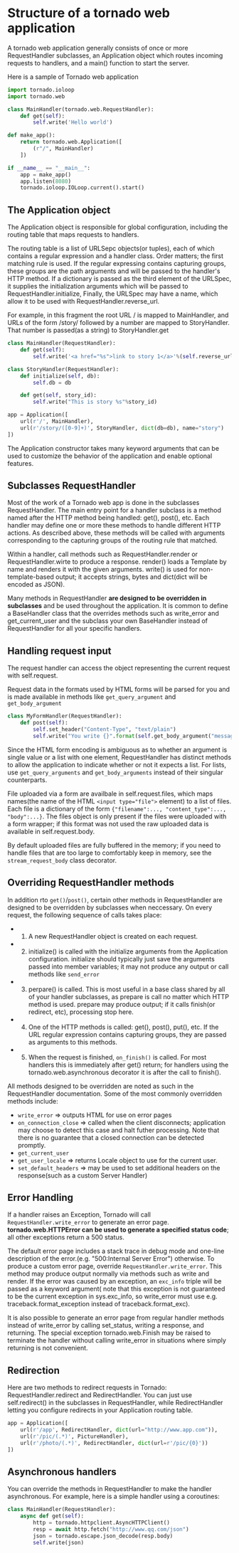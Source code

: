 # Structure of a tornado web application

A tornado web application generally consists of once or more RequestHandler subclasses, an Application object which routes incoming requests to handlers, and a main() function to start the server.
<p></p>

Here is a sample of Tornado web application

```py
import tornado.ioloop
import tornado.web

class MainHandler(tornado.web.RequestHandler):
    def get(self):
        self.write('Hello world')

def make_app():
    return tornado.web.Application([
        (r"/", MainHandler)
    ])

if __name__ == "__main__":
    app = make_app()
    app.listen(8080)
    tornado.ioloop.IOLoop.current().start()

```

## The Application object
The Application object is responsible for global configuration, including the routing table that maps requests to handlers.
<p></p>

The routing table is a list of URLSepc objects(or tuples), each of which contains a regular expression and a handler class. Order matters; the first matching rule is used. If the regular expressing contains capturing groups, these groups are the path arguments and will be passed to the handler's HTTP method. If a dictionary is passed as the third element of the URLSpec, it supplies the initialization arguments which will be passed to RequestHandler.initialize, Finally, the URLSpec may have a name, which allow it to be used with RequestHandler.reverse\_url.
<p></p>

For example, in this fragment the root URL / is mapped to MainHandler, and URLs of the form /story/ followed by a number are mapped to StoryHandler. That number is passed(as a string) to StoryHandler.get

```py
class MainHandler(RequestHandler):
    def get(self):
        self.write('<a href="%s">link to story 1</a>'%(self.reverse_url("story", "1")))

class StoryHandler(RequestHandler):
    def initialize(self, db):
        self.db = db

    def get(self, story_id):
        self.write("This is story %s"%story_id)

app = Application([
    url(r'/', MainHandler),
    url(r'/story/([0-9]+)', StoryHandler, dict(db=db), name="story")
])

```
The Application constructor takes many keyword arguments that can be used to customize the behavior of the application and enable optional features.

## Subclasses RequestHandler
Most of the work of a Tornado web app is done in the subclasses RequestHandler. The main entry point for a handler subclass is a method named after the HTTP method being handled: get(), post(), etc. Each handler may define one or more these methods to handle different HTTP actions. As described above, these methods will be called with arguments corresponding to the capturing groups of the routing rule that matched.
<p></p>

Within a handler, call methods such as RequestHandler.render or RequestHandler.wirte to produce a response. render() loads a Template by name and renders it with the given arguments. write() is used for non-template-based output; it accepts strings, bytes and dict(dict will be encoded as JSON).
<p></p>

Many methods in RequestHandler **are designed to be overridden in subclasses** and be used throughout the application. It is common to define a BaseHandler class that the overrides methods such as write\_error and get\_current\_user and the subclass your own BaseHandler instead of RequestHandler for all your specific handlers.

## Handling request input
The request handler can access the object representing the current request with self.request.
<p></p>

Request data in the formats used by HTML forms will be parsed for you and is made available in methods like `get_query_argument` and `get_body_argument`
```py
class MyFormHandler(RequestHandler):
    def post(self):
        self.set_header("Content-Type", "text/plain")
        self.write("You write {}".format(self.get_body_argument("message")))
```
Since the HTML form encoding is ambiguous as to whether an argument is single value or a list with one element, RequestHandler has distinct methods to allow the application to indicate whether or not it expects a list. For lists, use `get_query_arguments` and `get_body_arguments` instead of their singular counterparts.
<p></p>

File uploaded via a form are availbale in self.request.files, which maps names(the name of the HTML `<input type="file">` element) to a list of files. Each file is a dictionary of the form `{"filename":..., "content_type":..., "body":...}`. The files object is only present if the files were uploaded with a form wrapper; if this format was not used the raw uploaded data is available in self.request.body.
<p></p>

By default uploaded files are fully buffered in the memory; if you need to handle files that are too large to comfortably keep in memory, see the `stream_request_body` class decorator.

## Overriding RequestHandler methods
In addition rto `get()`/`post()`, certain other methods in RequestHandler are designed to be overridden by subclasses when neccessary. On every request, the following sequence of calls takes place:
- 1. A new RequestHandler object is created on each request.
- 2. initialize() is called with the initialize arguments from the Application configuration. initialize should typically just save the arguments passed into member variables; it may not produce any output or call methods like `send_error`
- 3. perpare() is called. This is most useful in a base class shared by all of your handler subclasses, as prepare is call no matter which HTTP method is used. prepare may produce output; if it calls finish(or redirect, etc), processing stop here.
- 4. One of the HTTP methods is called: get(), post(), put(), etc. If the URL regular expression contains capturing groups, they are passed as arguments to this methods.
- 5. When the request is finished, `on_finish()` is called. For most handlers this is immediately after get() return; for handlers using the tornado.web.asynchronous decorator it is after the call to finish().
<p></p>

All methods designed to be overridden are noted as such in the RequestHandler documentation. Some of the most commonly overridden methods include:
- `write_error` => outputs HTML for use on error pages
- `on_connection_close` => called when the client disconnects; application may choose to detect this case and halt futher processing. Note that there is no guarantee that a closed connection can be detected promptly.
- `get_current_user`
- `get_user_locale` => returns Locale object to use for the current user.
- `set_default_headers` => may be used to set additional headers on the response(such as a custom Server Handler)

## Error Handling
If a handler raises an Exception, Tornado will call `RequestHandler.write_error` to generate an error page. **tornado.web.HTTPError can be used to generate a specified status code**; all other exceptions return a 500 status.
<p></p>

The default error page includes a stack trace in debug mode and one-line description of the error.(e.g. "500:Internal Server Error") otherwise. To produce a custom error page, override `RequestHandler.write_error`. This method may produce output normally via methods such as write and render. If the error was caused by an exception, an `exc_info` triple will be passed as a keyword argument( note that this exception is not guaranteed to be the current exception in sys.exc\_info, so write\_error must use e.g. traceback.format\_exception instead of traceback.format\_exc).
<p></p>

It is also possible to generate an error page from regular handler methods instead of write\_error by calling set\_status, writing a response, and returning. The special exception tornado.web.Finish may be raised to terminate the handler without calling write\_error in situations where simply returning is not convenient.

## Redirection
Here are two methods to redirect requests in Tornado: RequestHandler.redirect and RedirectHandler. You can just use self.redirect() in the subclasses in RequestHandler, while RedirectHandler letting you configure redirects in your Application routing table.
```py
app = Application([
    url(r'/app', RedirectHandler, dict(url="http://www.app.com")),
    url(r'/pic/(.*)', PictureHandler),
    url(r'/photo/(.*)', RedirectHandler, dict(url=r'/pic/{0}'))
])

```

## Asynchronous handlers
You can override the methods in RequestHandler to make the handler asynchronous. For example, here is a simple handler using a coroutines:
```py
class MainHandler(RequestHandler):
    async def get(self):
        http = tornado.httpclient.AsyncHTTPClient()
        resp = await http.fetch("http://www.qq.com/json")
        json = tornado.escape.json_decode(resp.body)
        self.write(json)
```
